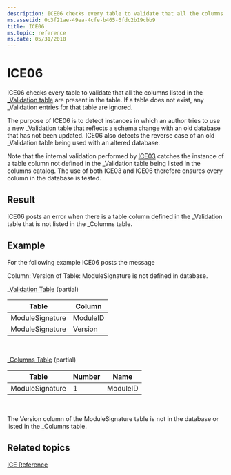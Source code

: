 ```yaml
---
description: ICE06 checks every table to validate that all the columns listed in the \_Validation table are present in the table. If a table does not exist, any \_Validation entries for that table are ignored.
ms.assetid: 0c3f21ae-49ea-4cfe-b465-6fdc2b19cbb9
title: ICE06
ms.topic: reference
ms.date: 05/31/2018
---
```


# ICE06

ICE06 checks every table to validate that all the columns listed in the [\_Validation table](-validation-table.md) are present in the table. If a table does not exist, any \_Validation entries for that table are ignored.

The purpose of ICE06 is to detect instances in which an author tries to use a new \_Validation table that reflects a schema change with an old database that has not been updated. ICE06 also detects the reverse case of an old \_Validation table being used with an altered database.

Note that the internal validation performed by [ICE03](ice03.md) catches the instance of a table column not defined in the \_Validation table being listed in the columns catalog. The use of both ICE03 and ICE06 therefore ensures every column in the database is tested.

## Result

ICE06 posts an error when there is a table column defined in the \_Validation table that is not listed in the \_Columns table.

## Example

For the following example ICE06 posts the message

Column: Version of Table: ModuleSignature is not defined in database.

[\_Validation Table](-validation-table.md) (partial)



| Table           | Column   |
|-----------------|----------|
| ModuleSignature | ModuleID |
| ModuleSignature | Version  |



 

[\_Columns Table](-columns-table.md) (partial)



| Table           | Number | Name     |
|-----------------|--------|----------|
| ModuleSignature | 1      | ModuleID |



 

The Version column of the ModuleSignature table is not in the database or listed in the \_Columns table.

## Related topics

<dl> <dt>

[ICE Reference](ice-reference.md)
</dt> </dl>

 

 



